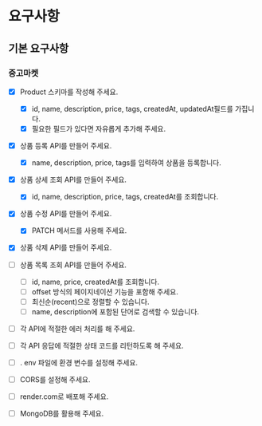 # 요구사항

## 기본 요구사항

### 중고마켓

- [x] Product 스키마를 작성해 주세요.

  - [x] id, name, description, price, tags, createdAt, updatedAt필드를 가집니다.
  - [x] 필요한 필드가 있다면 자유롭게 추가해 주세요.

- [x] 상품 등록 API를 만들어 주세요.
  - [x] name, description, price, tags를 입력하여 상품을 등록합니다.
- [x] 상품 상세 조회 API를 만들어 주세요.
  - [x] id, name, description, price, tags, createdAt를 조회합니다.
- [x] 상품 수정 API를 만들어 주세요.
  - [x] PATCH 메서드를 사용해 주세요.
- [x] 상품 삭제 API를 만들어 주세요.

- [ ] 상품 목록 조회 API를 만들어 주세요.

  - [ ] id, name, price, createdAt를 조회합니다.
  - [ ] offset 방식의 페이지네이션 기능을 포함해 주세요.
  - [ ] 최신순(recent)으로 정렬할 수 있습니다.
  - [ ] name, description에 포함된 단어로 검색할 수 있습니다.

- [ ] 각 API에 적절한 에러 처리를 해 주세요.
- [ ] 각 API 응답에 적절한 상태 코드를 리턴하도록 해 주세요.
- [ ] . env 파일에 환경 변수를 설정해 주세요.
- [ ] CORS를 설정해 주세요.
- [ ] render.com로 배포해 주세요.
- [ ] MongoDB를 활용해 주세요.
